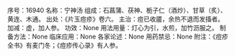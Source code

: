 序号：16940
名称：宁神汤
组成：石菖蒲、茯神、栀子仁（酒炒）、甘草（炙）、黄连、木通。
出处：《片玉痘疹》卷六。
主治：痘已收靥，余热不退而发搐者。
加减：虚，加人参。
功效：None
用法用量：灯心为引，水煎，加竹沥服之。
制备方法：None
临床应用：None
各家论述：None
用药禁忌：None
附注：《痘疹全书》有麦门冬；《痘疹传心录》有人参。
